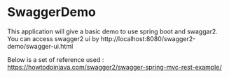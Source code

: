 # SwaggerDemo

This application will give a basic demo to use spring boot and swaggar2.
You can access swagger2 ui by http://localhost:8080/swagger2-demo/swagger-ui.html

Below is a set of reference used :
https://howtodoinjava.com/swagger2/swagger-spring-mvc-rest-example/

